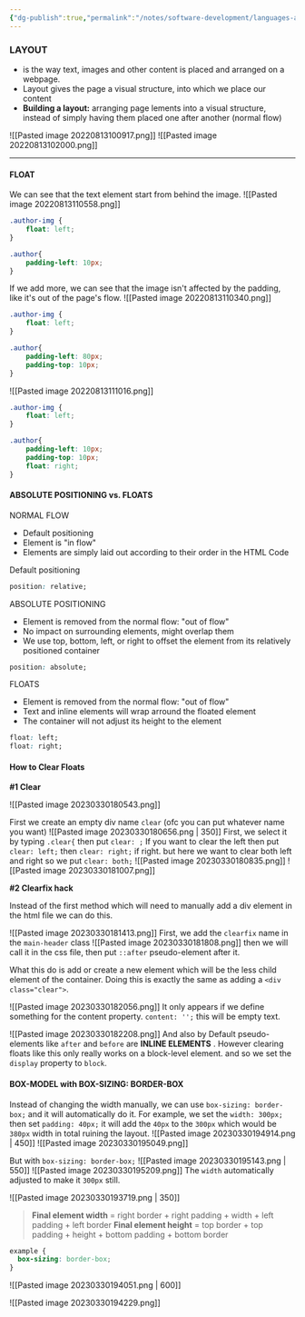 ```yaml
---
{"dg-publish":true,"permalink":"/notes/software-development/languages-and-frameworks/web-development/front-end/css/layout/","tags":["programming","webdevelopment","frontend","css"],"created":"2025-07-13T15:25:24.557+08:00"}
---
```



### LAYOUT

<ul>
<li>is the way text, images and other content is placed and arranged on a webpage.</li>
<li>Layout gives the page a visual structure, into which we place our content</li>
<li><b>Building a layout:</b> arranging page lements into a visual structure, instead of simply having them placed one after another (normal flow)</li>
</ul>

![[Pasted image 20220813100917.png]]
![[Pasted image 20220813102000.png]]

---

#### FLOAT

We can see that the text element start from behind the image.
![[Pasted image 20220813110558.png]]

```css
.author-img {
    float: left;
}

.author{
    padding-left: 10px;
}
```

If we add more, we can see that the image isn't affected by the padding, like it's out of the page's flow.
![[Pasted image 20220813110340.png]]

```css
.author-img {
    float: left;
}

.author{
    padding-left: 80px;
    padding-top: 10px;
}
```

![[Pasted image 20220813111016.png]]

```css
.author-img {
    float: left;
}

.author{
    padding-left: 10px;
    padding-top: 10px;
    float: right;
}
```

#### ABSOLUTE POSITIONING vs. FLOATS

NORMAL FLOW

<ul>
<li>Default positioning</li>
<li>Element is "in flow"</li>
<li>Elements are simply laid out according to their order in the HTML Code</li>
</ul>

Default positioning

```css
position: relative;
```

ABSOLUTE POSITIONING

<ul>
<li>Element is removed from the normal flow: "out of flow"</li>
<li>No impact on surrounding elements, might overlap them</li>
<li>We use top, bottom, left, or right to offset the element from its relatively positioned container</li>
</ul>

```css
position: absolute;
```

FLOATS

<ul>
<li>Element is removed from the normal flow: "out of flow"</li>
<li>Text and inline elements will wrap arround the floated element</li>
<li>The container will not adjust its height to the element</li>
</ul>

```css
float: left;
float: right;
```

#### How to Clear Floats

**#1 Clear**

![[Pasted image 20230330180543.png]]

First we create an empty div name `clear` (ofc you can put whatever name you want)
![[Pasted image 20230330180656.png \| 350]]
First, we select it by typing `.clear{` then put `clear: ;`
If you want to clear the left then put `clear: left;` then `clear: right;` if right. but here we want to clear both left and right so we put `clear: both;`
![[Pasted image 20230330180835.png]]
![[Pasted image 20230330181007.png]]

**#2 Clearfix hack**

Instead of the first method which will need to manually add a div element in the html file we can do this.

![[Pasted image 20230330181413.png]]
First, we add the `clearfix` name in the `main-header` class
![[Pasted image 20230330181808.png]]
then we will call it in the css file, then put `::after` pseudo-element after it.

What this do is add or create a new element which will be the less child element of the container. Doing this is exactly the same as adding a `<div class="clear">`.

![[Pasted image 20230330182056.png]]
It only appears if we define something for the content property.
`content: '';` this will be empty text.

![[Pasted image 20230330182208.png]]
And also by Default pseudo-elements like `after` and `before` are **INLINE ELEMENTS** . However clearing floats like this only really works on a block-level element. and so we set the `display` property to `block`.

#### BOX-MODEL with BOX-SIZING: BORDER-BOX

Instead of changing the width manually, we can use `box-sizing: border-box;` and it will automatically do it.
For example, we set the `width: 300px;` then set `padding: 40px;` it will add the `40px` to the `300px` which would be `380px` width in total ruining the layout.
![[Pasted image 20230330194914.png \| 450]]
![[Pasted image 20230330195049.png]]

But with `box-sizing: border-box;`
![[Pasted image 20230330195143.png \| 550]]
![[Pasted image 20230330195209.png]]
The `width` automatically adjusted to make it `300px` still.

![[Pasted image 20230330193719.png \| 350]]

> **Final element width** = right border + right padding + width + left padding + left border
> **Final element height** = top border + top padding + height + bottom padding + bottom border

```css
example {
  box-sizing: border-box;
}
```

![[Pasted image 20230330194051.png \| 600]]

![[Pasted image 20230330194229.png]]
